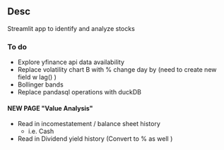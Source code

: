 ## Desc 
Streamlit app to identify and analyze stocks 

### To do
- Explore yfinance api data availability 
- Replace volatility chart B with % change day by (need to create new field w lag() )
- Bollinger bands
- Replace pandasql operations with duckDB
#### NEW PAGE "Value Analysis" 
- Read in incomestatement / balance sheet history
    - i.e. Cash
- Read in Dividend yield history (Convert to % as well )
